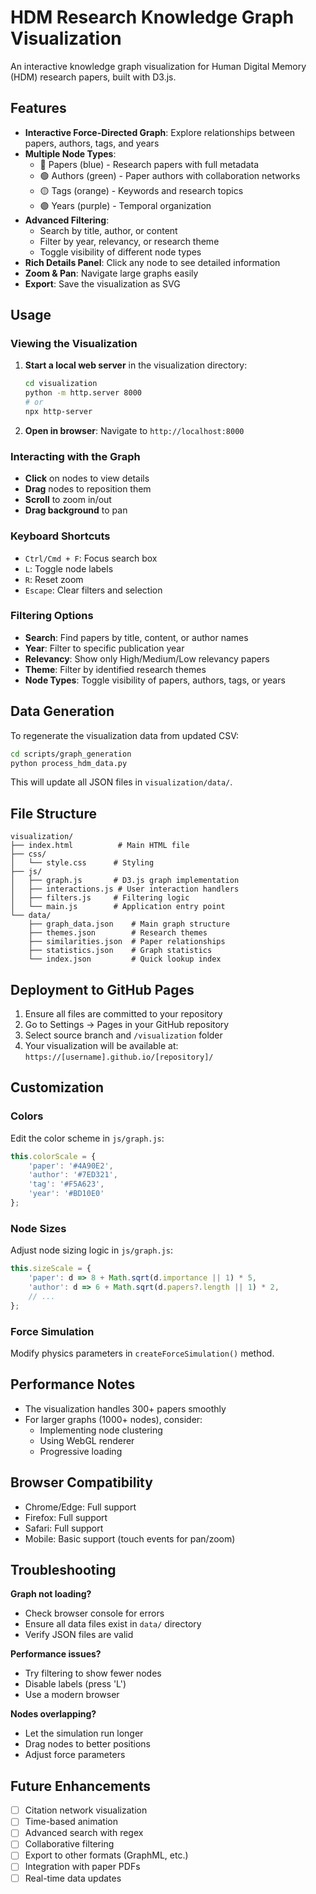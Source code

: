 # HDM Research Knowledge Graph Visualization

An interactive knowledge graph visualization for Human Digital Memory (HDM) research papers, built with D3.js.

## Features

- **Interactive Force-Directed Graph**: Explore relationships between papers, authors, tags, and years
- **Multiple Node Types**: 
  - 🔵 Papers (blue) - Research papers with full metadata
  - 🟢 Authors (green) - Paper authors with collaboration networks
  - 🟡 Tags (orange) - Keywords and research topics
  - 🟣 Years (purple) - Temporal organization
- **Advanced Filtering**:
  - Search by title, author, or content
  - Filter by year, relevancy, or research theme
  - Toggle visibility of different node types
- **Rich Details Panel**: Click any node to see detailed information
- **Zoom & Pan**: Navigate large graphs easily
- **Export**: Save the visualization as SVG

## Usage

### Viewing the Visualization

1. **Start a local web server** in the visualization directory:
   ```bash
   cd visualization
   python -m http.server 8000
   # or
   npx http-server
   ```

2. **Open in browser**: Navigate to `http://localhost:8000`

### Interacting with the Graph

- **Click** on nodes to view details
- **Drag** nodes to reposition them
- **Scroll** to zoom in/out
- **Drag background** to pan

### Keyboard Shortcuts

- `Ctrl/Cmd + F`: Focus search box
- `L`: Toggle node labels
- `R`: Reset zoom
- `Escape`: Clear filters and selection

### Filtering Options

- **Search**: Find papers by title, content, or author names
- **Year**: Filter to specific publication year
- **Relevancy**: Show only High/Medium/Low relevancy papers
- **Theme**: Filter by identified research themes
- **Node Types**: Toggle visibility of papers, authors, tags, or years

## Data Generation

To regenerate the visualization data from updated CSV:

```bash
cd scripts/graph_generation
python process_hdm_data.py
```

This will update all JSON files in `visualization/data/`.

## File Structure

```
visualization/
├── index.html          # Main HTML file
├── css/
│   └── style.css      # Styling
├── js/
│   ├── graph.js       # D3.js graph implementation
│   ├── interactions.js # User interaction handlers
│   ├── filters.js     # Filtering logic
│   └── main.js        # Application entry point
└── data/
    ├── graph_data.json    # Main graph structure
    ├── themes.json        # Research themes
    ├── similarities.json  # Paper relationships
    ├── statistics.json    # Graph statistics
    └── index.json         # Quick lookup index
```

## Deployment to GitHub Pages

1. Ensure all files are committed to your repository
2. Go to Settings → Pages in your GitHub repository
3. Select source branch and `/visualization` folder
4. Your visualization will be available at:
   `https://[username].github.io/[repository]/`

## Customization

### Colors
Edit the color scheme in `js/graph.js`:
```javascript
this.colorScale = {
    'paper': '#4A90E2',
    'author': '#7ED321',
    'tag': '#F5A623',
    'year': '#BD10E0'
};
```

### Node Sizes
Adjust node sizing logic in `js/graph.js`:
```javascript
this.sizeScale = {
    'paper': d => 8 + Math.sqrt(d.importance || 1) * 5,
    'author': d => 6 + Math.sqrt(d.papers?.length || 1) * 2,
    // ...
};
```

### Force Simulation
Modify physics parameters in `createForceSimulation()` method.

## Performance Notes

- The visualization handles 300+ papers smoothly
- For larger graphs (1000+ nodes), consider:
  - Implementing node clustering
  - Using WebGL renderer
  - Progressive loading

## Browser Compatibility

- Chrome/Edge: Full support
- Firefox: Full support
- Safari: Full support
- Mobile: Basic support (touch events for pan/zoom)

## Troubleshooting

**Graph not loading?**
- Check browser console for errors
- Ensure all data files exist in `data/` directory
- Verify JSON files are valid

**Performance issues?**
- Try filtering to show fewer nodes
- Disable labels (press 'L')
- Use a modern browser

**Nodes overlapping?**
- Let the simulation run longer
- Drag nodes to better positions
- Adjust force parameters

## Future Enhancements

- [ ] Citation network visualization
- [ ] Time-based animation
- [ ] Advanced search with regex
- [ ] Collaborative filtering
- [ ] Export to other formats (GraphML, etc.)
- [ ] Integration with paper PDFs
- [ ] Real-time data updates